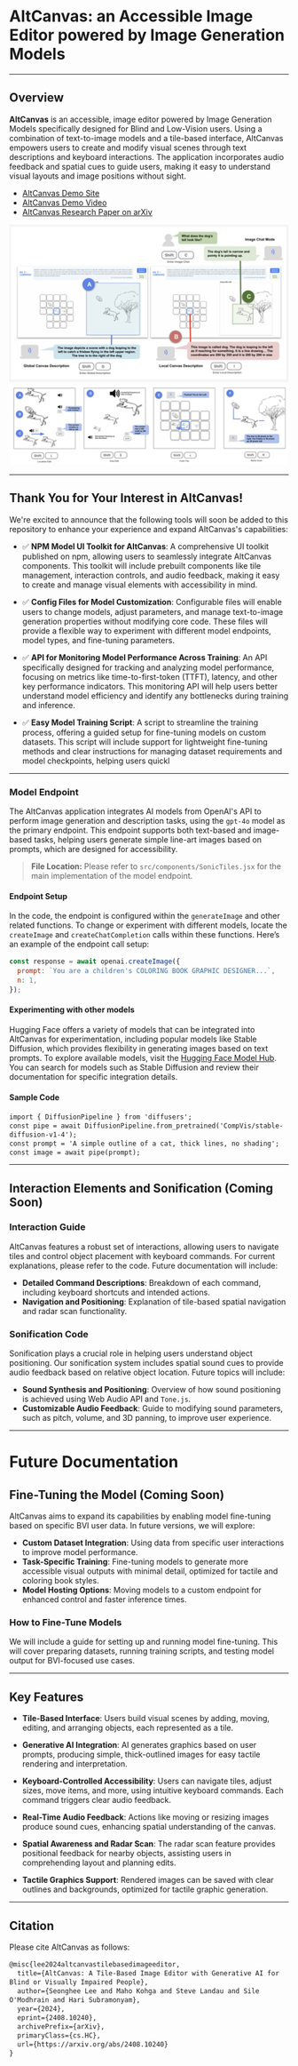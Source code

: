 # AltCanvas: an Accessible Image Editor powered by Image Generation Models

---

## Overview

**AltCanvas** is an accessible, image editor powered by Image Generation Models specifically designed for Blind and Low-Vision users. Using a combination of text-to-image models and a tile-based interface, AltCanvas empowers users to create and modify visual scenes through text descriptions and keyboard interactions. The application incorporates audio feedback and spatial cues to guide users, making it easy to understand visual layouts and image positions without sight.

- [AltCanvas Demo Site](https://shljessie.github.io/AltCanvas/)
- [AltCanvas Demo Video](https://www.youtube.com/watch?v=l7Xbek7MLnU)
- [AltCanvas Research Paper on arXiv](https://www.arxiv.org/abs/2408.10240)


![Alt text](src/assets/description.png)
![Alt text](src/assets/edit.png)

---

## Thank You for Your Interest in AltCanvas!

We're excited to announce that the following tools will soon be added to this repository to enhance your experience and expand AltCanvas's capabilities:

- ✅ **NPM Model UI Toolkit for AltCanvas**: A comprehensive UI toolkit published on npm, allowing users to seamlessly integrate AltCanvas components. This toolkit will include prebuilt components like tile management, interaction controls, and audio feedback, making it easy to create and manage visual elements with accessibility in mind.

- ✅ **Config Files for Model Customization**: Configurable files will enable users to change models, adjust parameters, and manage text-to-image generation properties without modifying core code. These files will provide a flexible way to experiment with different model endpoints, model types, and fine-tuning parameters.

- ✅ **API for Monitoring Model Performance Across Training**: An API specifically designed for tracking and analyzing model performance, focusing on metrics like time-to-first-token (TTFT), latency, and other key performance indicators. This monitoring API will help users better understand model efficiency and identify any bottlenecks during training and inference.

- ✅ **Easy Model Training Script**: A script to streamline the training process, offering a guided setup for fine-tuning models on custom datasets. This script will include support for lightweight fine-tuning methods and clear instructions for managing dataset requirements and model checkpoints, helping users quickl


---

### Model Endpoint
The AltCanvas application integrates AI models from OpenAI's API to perform image generation and description tasks, using the `gpt-4o` model as the primary endpoint. This endpoint supports both text-based and image-based tasks, helping users generate simple line-art images based on prompts, which are designed for accessibility. 

> **File Location:** Please refer to `src/components/SonicTiles.jsx` for the main implementation of the model endpoint.

#### Endpoint Setup
In the code, the endpoint is configured within the `generateImage` and other related functions. To change or experiment with different models, locate the `createImage` and `createChatCompletion` calls within these functions. Here’s an example of the endpoint call setup:

```javascript
const response = await openai.createImage({
  prompt: `You are a children's COLORING BOOK GRAPHIC DESIGNER...`,
  n: 1,
});
```


#### Experimenting with other models

Hugging Face offers a variety of models that can be integrated into AltCanvas for experimentation, including popular models like Stable Diffusion, which provides flexibility in generating images based on text prompts. To explore available models, visit the [Hugging Face Model Hub](https://huggingface.co/models). You can search for models such as Stable Diffusion and review their documentation for specific integration details.

#### Sample Code

```
import { DiffusionPipeline } from 'diffusers';
const pipe = await DiffusionPipeline.from_pretrained('CompVis/stable-diffusion-v1-4');
const prompt = 'A simple outline of a cat, thick lines, no shading';
const image = await pipe(prompt);
```

---
## Interaction Elements and Sonification (Coming Soon)

### Interaction Guide
AltCanvas features a robust set of interactions, allowing users to navigate tiles and control object placement with keyboard commands. For current explanations, please refer to the code. Future documentation will include:

- **Detailed Command Descriptions**: Breakdown of each command, including keyboard shortcuts and intended actions.
- **Navigation and Positioning**: Explanation of tile-based spatial navigation and radar scan functionality.

### Sonification Code
Sonification plays a crucial role in helping users understand object positioning. Our sonification system includes spatial sound cues to provide audio feedback based on relative object location. Future topics will include:

- **Sound Synthesis and Positioning**: Overview of how sound positioning is achieved using Web Audio API and `Tone.js`.
- **Customizable Audio Feedback**: Guide to modifying sound parameters, such as pitch, volume, and 3D panning, to improve user experience.

---
# Future Documentation

## Fine-Tuning the Model (Coming Soon)
AltCanvas aims to expand its capabilities by enabling model fine-tuning based on specific BVI user data. In future versions, we will explore:

- **Custom Dataset Integration**: Using data from specific user interactions to improve model performance.
- **Task-Specific Training**: Fine-tuning models to generate more accessible visual outputs with minimal detail, optimized for tactile and coloring book styles.
- **Model Hosting Options**: Moving models to a custom endpoint for enhanced control and faster inference times.

### How to Fine-Tune Models
We will include a guide for setting up and running model fine-tuning. This will cover preparing datasets, running training scripts, and testing model output for BVI-focused use cases.

---
## Key Features

- **Tile-Based Interface**: Users build visual scenes by adding, moving, editing, and arranging objects, each represented as a tile.
  
- **Generative AI Integration**: AI generates graphics based on user prompts, producing simple, thick-outlined images for easy tactile rendering and interpretation.

- **Keyboard-Controlled Accessibility**: Users can navigate tiles, adjust sizes, move items, and more, using intuitive keyboard commands. Each command triggers clear audio feedback.

- **Real-Time Audio Feedback**: Actions like moving or resizing images produce sound cues, enhancing spatial understanding of the canvas.

- **Spatial Awareness and Radar Scan**: The radar scan feature provides positional feedback for nearby objects, assisting users in comprehending layout and planning edits.

- **Tactile Graphics Support**: Rendered images can be saved with clear outlines and backgrounds, optimized for tactile graphic generation. 

---
## Citation

Please cite AltCanvas as follows:

```
@misc{lee2024altcanvastilebasedimageeditor,
  title={AltCanvas: A Tile-Based Image Editor with Generative AI for Blind or Visually Impaired People},
  author={Seonghee Lee and Maho Kohga and Steve Landau and Sile O'Modhrain and Hari Subramonyam},
  year={2024},
  eprint={2408.10240},
  archivePrefix={arXiv},
  primaryClass={cs.HC},
  url={https://arxiv.org/abs/2408.10240}
}
```